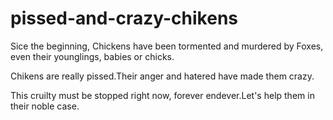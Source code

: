 # pissed-and-crazy-chikens

Sice the beginning, Chickens have been tormented and murdered by Foxes, even their younglings, babies or chicks. 

Chikens are really pissed.Their anger and hatered have made them crazy.

This cruilty must be stopped right now, forever endever.Let's help them in their noble case.


